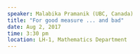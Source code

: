 ```yaml
---
speaker: Malabika Pramanik (UBC, Canada)
title: "For good measure ... and bad"
date: Aug 2, 2017
time: 3:30 pm
location: LH-1, Mathematics Department
---
```

